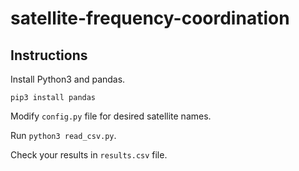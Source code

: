 # satellite-frequency-coordination

## Instructions

Install Python3 and pandas.

```pip3 install pandas```

Modify `config.py` file for desired satellite names.

Run ```python3 read_csv.py```.

Check your results in `results.csv` file.

